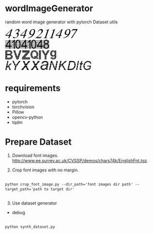 # wordImageGenerator
random word image generator with pytorch Dataset utils

![ex](./10.png)  
![ex](./58.png)  
![ex](./59.png)  
![ex](./99.png)  

# requirements
* pytorch
* torchvision
* Pillow
* opencv-python
* tqdm

# Prepare Dataset

1. Download font images. 
http://www.ee.surrey.ac.uk/CVSSP/demos/chars74k/EnglishFnt.tgz. 

2. Crop font images with no margin. 
<pre>
<code>
python crop_font_image.py --dir_path='font images dir path' --target_path='path to target dir'
</code>
</pre>

3. Use dataset generator
* debug
<pre>
<code>
python synth_dataset.py
</code>
</pre>
